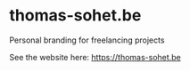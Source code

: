 # thomas-sohet.be
Personal branding for freelancing projects

See the website here: https://thomas-sohet.be

